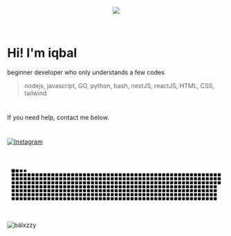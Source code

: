 





<p align="center">
<img src="https://files.catbox.moe/te4bg5.jpg">
</p>
<p align="center">
 <img src="https://komarev.com/ghpvc/?username=balxz&label=Profile%20views&color=0e75b6&style=flat" alt="" />
</p>

# Hi! I'm iqbal

beginner developer who only understands a few codes 
> nodejs, javascript, GO, python, bash, nextJS, reactJS, HTML, CSS, tailwind
#
If you need help, contact me below.

#
[![Instagram](https://img.shields.io/badge/Instagram-%23E4405F.svg?logo=Instagram&logoColor=white)](https://instagram.com/iqstore78)


 <p align="center"> <img src="https://streak-stats.demolab.com?user=balxz&theme=dark&background=000000" alt=""></img> </p>
  
<div align="center">
  <picture>
    <source media="(prefers-color-scheme: dark)" srcset="/github-contribution-grid-snake-dark.svg"/>
    <source media="(prefers-color-scheme: light), (prefers-color-scheme: no-preference)" srcset="/github-contribution-grid-snake.svg"/>
    <img src="/github-contribution-grid-snake.svg" alt="github-snake"/>
  </picture>
</div>
<br>
<div align="left">
  <img src="https://github-readme-stats.vercel.app/api/top-langs/?username=balxz&theme=radical&layout=compact" height="auto" alt="bálxzzy"/>
  

